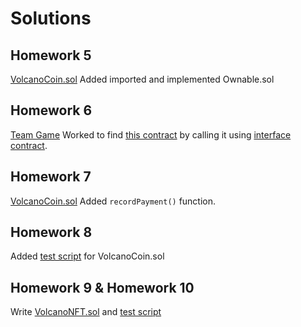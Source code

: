 # Solutions

## Homework 5
[VolcanoCoin.sol](./solution/VolcanoCoin/contracts/VolcanoCoin.sol) Added imported and implemented Ownable.sol

## Homework 6
[Team Game](./solution/TeamGame/Homework6.md)
Worked to find [this contract](./solution/TeamGame/TreasureChest.sol) by calling it using [interface contract](./solution/TeamGame/TreasureInterface.sol).

## Homework 7
[VolcanoCoin.sol](./solution/VolcanoCoin/contracts/VolcanoCoin.sol) Added `recordPayment()` function.

## Homework 8
Added [test script](./solution/VolcanoCoin/test/VolcanoCoin.js) for VolcanoCoin.sol

## Homework 9 & Homework 10
Write [VolcanoNFT.sol](./solution/VolcanoNFT/) and 
[test script](./solution/VolcanoNFT/test/test.js)




